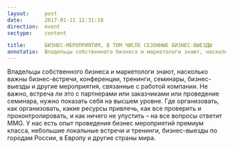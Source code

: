 ```yaml
---
layout:     post
date:       2017-01-11 12:31:18
direction:  event
sectype:    content

title:      БИЗНЕС-МЕРОПРИЯТИЯ, В ТОМ ЧИСЛЕ СЕЗОННЫЕ БИЗНЕС-ВЫЕЗДЫ
annotatio:  Владельцы собственного бизнеса и маркетологи знают, насколько важны бизнес-встречи, конференции, тренинги, семинары, бизнес-выезды и другие мероприятия, связанные с работой компании. Не важно, встреча ли это с партнерами или заказчиками или проведение семинара, нужно показать себя на высшем уровне. Где организовать, как организовать, какие ресурсы привлечь, как все проверить и проконтролировать, и как ничего не упустить – на все вопросы ответит MMG. У нас есть опыт проведения бизнес мероприятий премиум класса, небольшие локальные встречи и тренинги, бизнес-выезды по городам России, в Европу и другие страны мира. 
---
```


Владельцы собственного бизнеса и маркетологи знают, насколько важны бизнес-встречи, конференции, тренинги, семинары, бизнес-выезды и другие мероприятия, связанные с работой компании. Не важно, встреча ли это с партнерами или заказчиками или проведение семинара, нужно показать себя на высшем уровне. Где организовать, как организовать, какие ресурсы привлечь, как все проверить и проконтролировать, и как ничего не упустить – на все вопросы ответит MMG. У нас есть опыт проведения бизнес мероприятий премиум класса, небольшие локальные встречи и тренинги, бизнес-выезды по городам России, в Европу и другие страны мира. 

